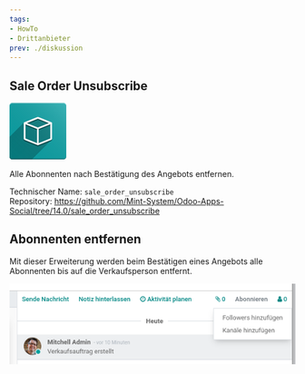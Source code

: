```yaml
---
tags:
- HowTo
- Drittanbieter
prev: ./diskussion
---
```

## Sale Order Unsubscribe
![icon_oms_box](assets/icon_oms_box.png)

Alle Abonnenten nach Bestätigung des Angebots entfernen.
 
Technischer Name: `sale_order_unsubscribe`\
Repository: <https://github.com/Mint-System/Odoo-Apps-Social/tree/14.0/sale_order_unsubscribe>

## Abonnenten entfernen

Mit dieser Erweiterung werden beim Bestätigen eines Angebots alle Abonnenten bis auf die Verkaufsperson entfernt.

![](assets/Sale%20Order%20Unsubscribe.png)